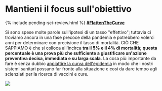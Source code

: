 # Mantieni il focus sull'obiettivo

{% include pending-sci-review.html %}
[**\#FlattenTheCurve**](https://twitter.com/hashtag/FlattenTheCurve?src=hashtag_click)

Si sono spese molte parole sull'ipotesi di un tasso "effettivo"; tuttavia ci troviamo ancora in una fase precoce della pandemia e potrebbero volerci anni per determinare con precisione il tasso di mortalità. CIÒ CHE SAPPIAMO è che si colloca all'incirca **tra il 5% e il 4% di mortalità; questa percentuale è una prova più che sufficiente a giustificare un'azione preventiva decisa, immediata e su larga scala**. La cosa più importante da fare è senza dubbio [appiattire la curva dell'epidemia](https://www.economist.com/briefing/2020/02/29/covid-19-is-now-in-50-countries-and-things-will-get-worse)
in modo che i nostri sistemi sanitari possano far fronte alla situazione e così da dare tempo agli scienziati per la ricerca di vaccini e cure.

![](images/health-system-capacity.svg)
